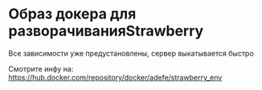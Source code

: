 # Образ докера для разворачиванияStrawberry

Все зависимости уже предустановлены, сервер выкатывается быстро

Смотрите инфу на: https://hub.docker.com/repository/docker/adefe/strawberry_env
